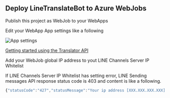 ## Deploy LineTranslateBot to Azure WebJobs

Publish this project as WebJob to your WebApps

Edit your WebApp App settings like a following

![App settings](https://raw.githubusercontent.com/kiyoaki/LineBotNet/master/Images/WebJobSettingsForTranslateBot.PNG "App settings")

[Getting started using the Translator API](https://www.microsoft.com/en-us/translator/getstarted.aspx "Getting started using the Translator API")

Add your WebJob global IP address to yout LINE Channels Server IP Whitelist

If LINE Channels Server IP Whitelist has setting error, LINE Sending messages API response status code is 403 and content is like a following.

```javascript
{"statusCode":"427","statusMessage":"Your ip address [XXX.XXX.XXX.XXX] is not allowed to access this API."}
```
